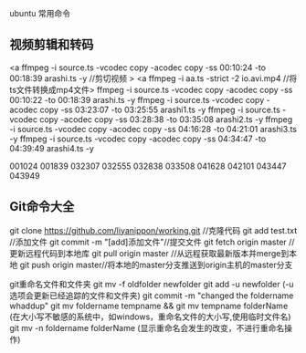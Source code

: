ubuntu 常用命令

视频剪辑和转码
-----------------
<a ffmpeg  -i source.ts -vcodec copy -acodec copy -ss 00:10:24 -to 00:18:39 arashi.ts -y //剪切视频 >
<a ffmpeg -i aa.ts -strict -2 io.avi.mp4 //将ts文件转换成mp4文件>
ffmpeg  -i source.ts -vcodec copy -acodec copy -ss 00:10:22 -to 00:18:39 arashi.ts -y
ffmpeg  -i source.ts -vcodec copy -acodec copy -ss 03:23:07 -to 03:25:55 arashi1.ts -y
ffmpeg  -i source.ts -vcodec copy -acodec copy -ss 03:28:38 -to 03:35:08 arashi2.ts -y
ffmpeg  -i source.ts -vcodec copy -acodec copy -ss 04:16:28 -to 04:21:01 arashi3.ts -y
ffmpeg  -i source.ts -vcodec copy -acodec copy -ss 04:34:47 -to 04:39:49 arashi4.ts -y

001024 001839		032307 032555         032838 033508      041628 042101      043447 043949																														
																																																																																										
Git命令大全
-----------------
git clone https://github.com/liyanippon/working.git //克隆代码
git add test.txt //添加文件
git commit -m "[add]添加文件"//提交文件
git fetch origin master //更新远程代码到本地库
git pull origin master //从远程获取最新版本并merge到本地
git push origin master//将本地的master分支推送到origin主机的master分支

git重命名文件和文件夹
git mv -f oldfolder newfolder
git add -u newfolder (-u选项会更新已经追踪的文件和文件夹)
git commit -m "changed the foldername whaddup"
git mv foldername tempname && git mv tempname folderName (在大小写不敏感的系统中，如windows，重命名文件的大小写,使用临时文件名)
git mv -n foldername folderName (显示重命名会发生的改变，不进行重命名操作)












